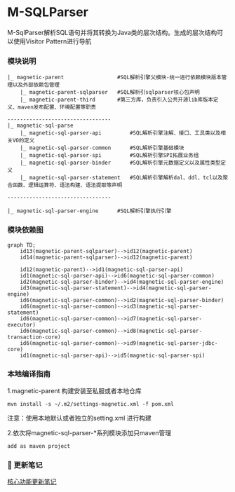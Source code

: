 #  M-SQLParser

M-SqlParser解析SQL语句并将其转换为Java类的层次结构。生成的层次结构可以使用Visitor Pattern进行导航

### 模块说明
```
|_ magnetic-parent                 #SQL解析引擎父模块-统一进行依赖模块版本管理以及外部依赖包管理
    |_ magnetic-parent-sqlparser   #SQL解析引sqlparser核心包声明
    |_ magnetic-parent-third       #第三方库，负责引入公共开源lib库版本定义、maven发布配置、环境配置等职责
    
---------------------------------
|_ magnetic-sql-parse 
    |_ magnetic-sql-parser-api         #SQL解析引擎注解、接口、工具类以及相关VO的定义
    |_ magnetic-sql-parser-common      #SQL解析引擎基础模块
    |_ magnetic-sql-parser-spi         #SQL解析引擎SPI拓展业务组
    |_ magnetic-sql-parser-binder      #SQL解析引擎元数据定义以及属性类型定义
    |_ magnetic-sql-parser-statement   #SQL解析引擎解析dal、ddl、tcl以及聚合函数、逻辑运算符、语法构建、语法提取等声明

---------------------------------

|_ magnetic-sql-parser-engine      #SQL解析引擎执行引擎

```

### 模块依赖图
```mermaid
graph TD;
    id13(magnetic-parent-sqlparser)-->id12(magnetic-parent)
    id14(magnetic-parent-sqlparser)-->id12(magnetic-parent)

    id12(magnetic-parent)-->id1(magnetic-sql-parser-api)
	id1(magnetic-sql-parser-api)-->id6(magnetic-sql-parser-common)
    id2(magnetic-sql-parser-binder)-->id4(magnetic-sql-parser-engine)
    id3(magnetic-sql-parser-statement)-->id4(magnetic-sql-parser-engine)
    id6(magnetic-sql-parser-common)-->id2(magnetic-sql-parser-binder)
    id6(magnetic-sql-parser-common)-->id3(magnetic-sql-parser-statement)
    id6(magnetic-sql-parser-common)-->id7(magnetic-sql-parser-executor)
    id6(magnetic-sql-parser-common)-->id8(magnetic-sql-parser-transaction-core)
    id6(magnetic-sql-parser-common)-->id9(magnetic-sql-parser-jdbc-core)
    id1(magnetic-sql-parser-api)-->id5(magnetic-sql-parser-spi)
```

### 本地编译指南
1.magnetic-parent 构建安装至私服或者本地仓库
```shell
mvn install -s ~/.m2/settings-magnetic.xml -f pom.xml
```
注意：使用本地默认或者独立的setting.xml 进行构建

2.依次将magnetic-sql-parser-*系列模块添加只maven管理
```shell
add as maven project
```



###  :pencil:  更新笔记
[核心功能更新笔记](https://gitee.com/M-SQLParse/M-SqlParser/blob/develop/Update-notes.md)
